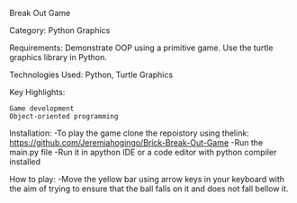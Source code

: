  Break Out Game

Category:  Python Graphics

Requirements:  Demonstrate OOP using a primitive game. Use the turtle graphics library in Python.

Technologies Used:  Python, Turtle Graphics

Key Highlights:

    Game development
    Object-oriented programming
Installation:
 -To play the game clone the repoistory using thelink:
       https://github.com/Jeremiahogingo/Brick-Break-Out-Game
 -Run the main.py file 
 -Run it in apython IDE or a code editor with python compiler installed
       
How to play:
 -Move the yellow bar using arrow keys in your keyboard with the aim of trying to ensure that the ball falls on it and
  does not fall bellow it.
